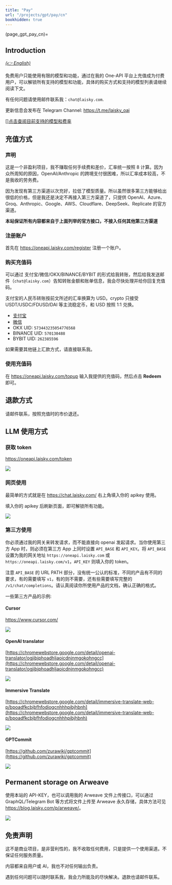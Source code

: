 ```yaml
---
title: "Pay"
url: "/projects/gpt/pay/cn"
bookhidden: true
---
```


(page_gpt_pay_cn)=

## Introduction

_[(👉 English)](@page_gpt_pay)_

免费用户只能使用有限的模型和功能，通过在我的 One-API 平台上充值成为付费用户，可以解锁所有支持的模型和功能，具体的购买方式和支持的模型列表请继续阅读下文。

有任何问题请使用邮件联系我：`chat@laisky.com`.

更新信息会发布在 Telegram Channel: <https://t.me/laisky_oai>

[[]点击查阅目前支持的模型和费率](@gpt_chat_support_models)

## 充值方式

### 声明

这是一个非盈利项目，我不赚取任何手续费和差价，汇率统一按照 8 计算。因为众所周知的原因，OpenAI/Anthropic 的跨境支付很困难，所以汇率成本较高，不是我收的劳务费。

因为发现有第三方渠道以次充好，拉低了模型质量。所以虽然很多第三方能够给出很低的价格，但是我还是决定不再接入第三方渠道了，只提供 OpenAI、Azure、Groq、Anthropic、Google、AWS、Cloudflare、DeepSeek、Replicate 的官方渠道。

**本站保证所有内容都来自于上面列举的官方接口，不接入任何其他第三方渠道**

### 注册账户

首先在 <https://oneapi.laisky.com/register> 注册一个账户。

### 购买充值码

可以通过 支付宝/微信/OKX/BINANCE/BYBIT 的形式给我转账，然后给我发送邮件（`chat@laisky.com`）告知转账金额和账单信息，我会尽快处理并给你回复充值码。

支付宝的人民币转账按前文所述的汇率换算为 USD。crypto 只接受 USDT/USDC/FDUSD/DAI 等主流稳定币，和 USD 按照 1:1 兑换。

- [支付宝](https://s3.laisky.com/uploads/2025/01/pay_ali.JPG)
- [微信](https://s3.laisky.com/uploads/2025/01/pay_wechat.JPG)
- OKX UID: `573443235054776568`
- BINANCE UID: `570130488`
- BYBIT UID: `262385596`

如果需要其他链上汇款方式，请直接联系我。

### 使用充值码

在 <https://oneapi.laisky.com/topup> 输入我提供的充值码，然后点击 **Redeem** 即可。

## 退款方式

请邮件联系，按照充值时的市价退还。

## LLM 使用方式

### 获取 token

<https://oneapi.laisky.com/token>

![](https://s3.laisky.com/uploads/2024/03/create-token.png?v=3)

### 网页使用

最简单的方式就是在 <https://chat.laisky.com/> 右上角填入你的 apikey 使用。

填入你的 apikey 后刷新页面，即可解锁所有功能。

![](https://s3.laisky.com/uploads/2023/12/apitoken.png)

### 第三方使用

你必须通过我的网关来转发请求，而不能直接向 openai 发起请求。当你使用第三方 App 时，则必须在第三方 App 上同时设置 `API_BASE` 和 `API_KEY`。将 `API_BASE` 设置为我的网关地址 `https://oneapi.laisky.com` 或 `https://oneapi.laisky.com/v1`，`API_KEY` 则填入你的 token。

注意 `API_BASE` 的 URL PATH 部分，没有统一公认的标准，不同的产品有不同的要求，有的需要填写 `v1`，有的则不需要，还有些需要填写完整的 `/v1/chat/completions`。请认真阅读你所使用产品的文档，确认正确的格式。

一些第三方产品的示例:

#### Cursor

<https://www.cursor.com/>

![](https://s3.laisky.com/uploads/2024/09/cursor.png)

#### OpenAI translator

[https://chromewebstore.google.com/detail/openai-translator/ogjibjphoadhljaoicdnjnmgokohngcc](https://chromewebstore.google.com/detail/openai-translator/ogjibjphoadhljaoicdnjnmgokohngcc)

![](https://s3.laisky.com/uploads/2023/12/openai-translator.png)

#### Immersive Translate

[https://chromewebstore.google.com/detail/immersive-translate-web-p/bpoadfkcbjbfhfodiogcnhhhpibjhbnh](https://chromewebstore.google.com/detail/immersive-translate-web-p/bpoadfkcbjbfhfodiogcnhhhpibjhbnh)

![](https://s3.laisky.com/uploads/2023/12/immersive-translate.png)

#### GPTCommit

[https://github.com/zurawiki/gptcommit](https://github.com/zurawiki/gptcommit)

![](https://s3.laisky.com/uploads/2023/12/gpt-commit.png)

## Permanent storage on Arweave

使用本站的 API-KEY，也可以调用我的 Arweave 文件上传接口，可以通过 GraphQL/Telegram Bot 等方式将文件上传至 Arweave 永久存储，具体方法可见 <https://blog.laisky.com/p/arweave/>。

![](https://s3.laisky.com/uploads/2025/01/ar-upload-demo.png)

## 免责声明

这不是商业项目，是非营利性的，我不收取任何费用，只是提供一个使用渠道。不保证任何服务质量。

内容都来自用户或 AI，我也不对任何输出负责。

遇到任何问题可以随时联系我，我会力所能及的尽快解决。退款也请邮件联系。
